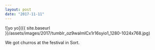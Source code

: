 ```yaml
---
layout: post
date: "2017-11-11"
---
```


![yo yo]({{ site.baseurl }}/assets/images/2017/tumblr_oz9walmlCx1r16syio1_1280-1024x768.jpg)

We got churros at the festival in Sort.

